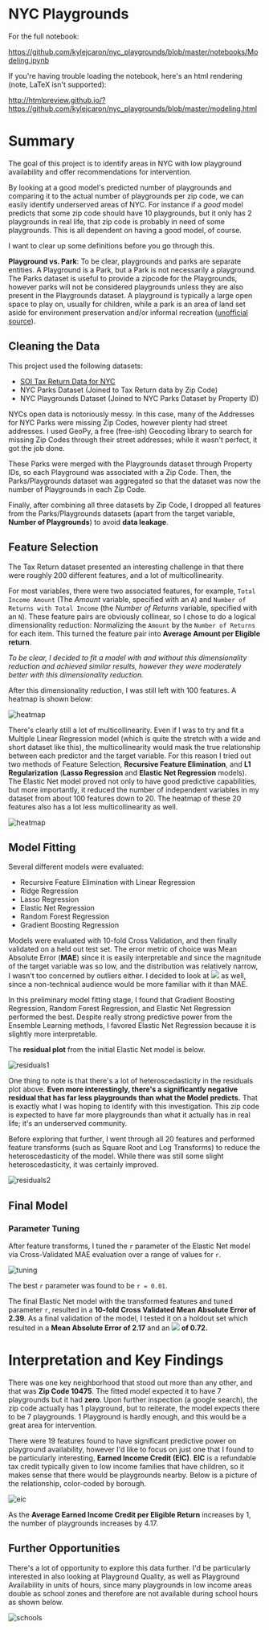 # NYC Playgrounds

For the full notebook:

https://github.com/kylejcaron/nyc_playgrounds/blob/master/notebooks/Modeling.ipynb

If you're having trouble loading the notebook, here's an html rendering (note, LaTeX isn't supported): 

http://htmlpreview.github.io/?https://github.com/kylejcaron/nyc_playgrounds/blob/master/modeling.html

# Summary

The goal of this project is to identify areas in NYC with low playground availability and offer recommendations for intervention. 

By looking at a good model's predicted number of playgrounds and comparing it to the actual number of playgrounds per zip code, we can easily identify underserved areas of NYC. For instance if a *good* model predicts that some zip code should have 10 playgrounds, but it only has 2 playgrounds in real life, that zip code is probably in need of some playgrounds. This is all dependent on having a good model, of course.

I want to clear up some definitions before you go through this. 

__Playground vs. Park__: To be clear, playgrounds and parks are separate entities. A Playground is a Park, but a Park is not necessarily a playground. The Parks dataset is useful to provide a zipcode for the Playgrounds, however parks will not be considered playgrounds unless they are also present in the Playgrounds dataset. A playground is typically a large open space to play on, usually for children, while a park is an area of land set aside for environment preservation and/or informal recreation ([unofficial source](https://wikidiff.com/park/playground)).

## Cleaning the Data

This project used the following datasets:
  * [SOI Tax Return Data for NYC](https://www.irs.gov/pub/irs-soi/16zpdoc.doc)
  * NYC Parks Dataset (Joined to Tax Return data by Zip Code)
  * NYC Playgrounds Dataset (Joined to NYC Parks Dataset by Property ID)
  
NYCs open data is notoriously messy. In this case, many of the Addresses for NYC Parks were missing Zip Codes, however plenty had street addresses. I used GeoPy, a free (free-ish) Geocoding library to search for missing Zip Codes through their street addresses; while it wasn't perfect, it got the job done. 

These Parks were merged with the Playgrounds dataset through Property IDs, so each Playground was associated with a Zip Code. Then, the Parks/Playgrounds dataset was aggregated so that the dataset was now the number of Playgrounds in each Zip Code.

Finally, after combining all three datasets by Zip Code, I dropped all features from the Parks/Playgrounds datasets (apart from the target variable, __Number of Playgrounds__) to avoid __data leakage__.

## Feature Selection

The Tax Return dataset presented an interesting challenge in that there were roughly 200 different features, and a lot of multicollinearity. 

For most variables, there were two associated features, for example, `Total Income Amount` (The _Amount_ variable, specified with an `A`) and `Number of Returns with Total Income` (the _Number of Returns_ variable, specified with an `N`). These feature pairs are obviously collinear, so I chose to do a logical dimensionality reduction: Normalizing the `Amount` by the `Number of Returns` for each item. This turned the feature pair into __Average Amount per Eligible return__. 

*To be clear, I decided to fit a model with and without this dimensionality reduction and achieved similar results, however they were moderately better  with this dimensionality reduction.*

After this dimensionality reduction, I was still left with 100 features. A heatmap is shown below:

![heatmap](data/img/heatmap.png)

There's clearly still a lot of multicollinearity. Even if I was to try and fit a Multiple Linear Regression model (which is quite the stretch with a wide and short dataset like this), the multicollinearity would mask the true relationship between each predictor and the target variable. For this reason I tried out two methods of Feature Selection, __Recursive Feature Elimination__, and __L1 Regularization__ (__Lasso Regression__ and __Elastic Net Regression__ models). The Elastic Net model proved not only to have good predictive capabilities, but more importantly, it reduced the number of independent variables in my dataset from about 100 features down to 20. The heatmap of these 20 features also has a lot less multicollinearity as well. 

![heatmap](data/img/heatmap2.png)

## Model Fitting

Several different models were evaluated:
 - Recursive Feature Elimination with Linear Regression
 - Ridge Regression
 - Lasso Regression
 - Elastic Net Regression
 - Random Forest Regression
 - Gradient Boosting Regression
 
Models were evaluated with 10-fold Cross Validation, and then finally validated on a held out test set. The error metric of choice was Mean Absolute Error (__MAE__) since it is easily interpretable and since the magnitude of the target variable was so low, and the distribution was relatively narrow, I wasn't too concerned by outliers either. I decided to look at <img src="https://render.githubusercontent.com/render/math?math=R^{2}"> as well, since a non-technical audience would be more familiar with it than MAE.

In this preliminary model fitting stage, I found that Gradient Boosting Regression, Random Forest Regression, and Elastic Net Regression performed the best. Despite really strong predictive power from the Ensemble Learning methods, I favored Elastic Net Regression because it is slightly more interpretable. 

The __residual plot__ from the initial Elastic Net model is below. 

![residuals1](data/img/residuals1.png)

One thing to note is that there's a lot of heteroscedasticity in the residuals plot above. __Even more interestingly, there's a significantly negative residual that has far less playgrounds than what the Model predicts.__ That is exactly what I was hoping to identify with this investigation. This zip code is expected to have far more playgrounds than what it actually has in real life; it's an underserved community. 

Before exploring that further, I went through all 20 features and performed feature transforms (such as Square Root and Log Transforms) to reduce the heteroscedasticity of the model. While there was still some slight heteroscedasticity, it was certainly improved. 

![residuals2](data/img/residuals2.png)

## Final Model

### Parameter Tuning

After feature transforms, I tuned the `r` parameter of the Elastic Net model via Cross-Validated MAE evaluation over a range of values for `r`. 

![tuning](data/img/tuning.png)

The best `r` parameter was found to be `r = 0.01`.

The final Elastic Net model with the transformed features and tuned parameter `r`, resulted in a __10-fold Cross Validated Mean Absolute Error of 2.39__. As a final validation of the model, I tested it on a holdout set which resulted in a __Mean Absolute Error of 2.17__ and an __<img src="https://render.githubusercontent.com/render/math?math=R^{2}"> of 0.72.__

# Interpretation and Key Findings

There was one key neighborhood that stood out more than any other, and that was __Zip Code 10475__. The fitted model expected it to have 7 playgrounds but it had __zero__. Upon further inspection (a google search), the zip code actually has 1 playground, but to reiterate, the model expects there to be 7 playgrounds. 1 Playground is hardly enough, and this would be a great area for intervention.

There were 19 features found to have significant predictive power on playground availability, however I'd like to focus on just one that I found to be particularly interesting, __Earned Income Credit (EIC)__. __EIC__ is a refundable tax credit typically given to low income families that have children, so it makes sense that there would be playgrounds nearby. Below is a picture of the relationship, color-coded by borough.

![eic](data/img/eic.png)

As the __Average Earned Income Credit per Eligible Return__ increases by 1, the number of playgrounds increases by 4.17.

## Further Opportunities

There's a lot of opportunity to explore this data further. I'd be particularly interested in also looking at Playground Quality, as well as Playground Availability in units of hours, since many playgrounds in low income areas double as school zones and therefore are not available during school hours as shown below.

![schools](data/img/schools.png)


